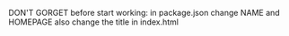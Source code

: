 DON'T GORGET before start working:
in package.json change NAME and HOMEPAGE
also change the title in index.html
